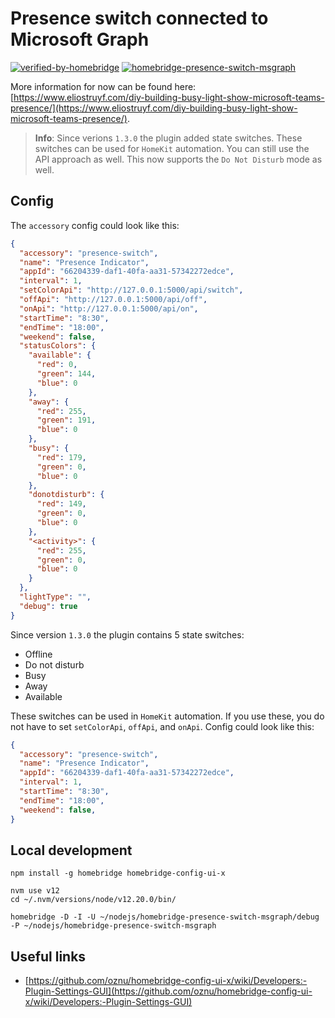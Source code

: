# Presence switch connected to Microsoft Graph

[![verified-by-homebridge](https://badgen.net/badge/homebridge/verified/purple)](https://github.com/homebridge/homebridge/wiki/Verified-Plugins) 
[![homebridge-presence-switch-msgraph](https://badgen.net/npm/v/homebridge-presence-switch-msgraph)](https://www.npmjs.com/package/homebridge-presence-switch-msgraph)

More information for now can be found here: [https://www.eliostruyf.com/diy-building-busy-light-show-microsoft-teams-presence/](https://www.eliostruyf.com/diy-building-busy-light-show-microsoft-teams-presence/).

> **Info**: Since verions `1.3.0` the plugin added state switches. These switches can be used for `HomeKit` automation. You can still use the API approach as well. This now supports the `Do Not Disturb` mode as well.

## Config

The `accessory` config could look like this:

```json
{
  "accessory": "presence-switch",
  "name": "Presence Indicator",
  "appId": "66204339-daf1-40fa-aa31-57342272edce",
  "interval": 1,
  "setColorApi": "http://127.0.0.1:5000/api/switch",
  "offApi": "http://127.0.0.1:5000/api/off",
  "onApi": "http://127.0.0.1:5000/api/on",
  "startTime": "8:30",
  "endTime": "18:00",
  "weekend": false,
  "statusColors": {
    "available": {
      "red": 0,
      "green": 144,
      "blue": 0
    },
    "away": {
      "red": 255,
      "green": 191,
      "blue": 0
    },
    "busy": {
      "red": 179,
      "green": 0,
      "blue": 0
    },
    "donotdisturb": {
      "red": 149,
      "green": 0,
      "blue": 0
    },
    "<activity>": {
      "red": 255,
      "green": 0,
      "blue": 0
    }
  },
  "lightType": "",
  "debug": true
}
```

Since version `1.3.0` the plugin contains 5 state switches:

- Offline
- Do not disturb
- Busy
- Away
- Available

These switches can be used in `HomeKit` automation. If you use these, you do not have to set `setColorApi`, `offApi`, and `onApi`. Config could look like this:

```json
{
  "accessory": "presence-switch",
  "name": "Presence Indicator",
  "appId": "66204339-daf1-40fa-aa31-57342272edce",
  "interval": 1,
  "startTime": "8:30",
  "endTime": "18:00",
  "weekend": false,
}
```

## Local development

```
npm install -g homebridge homebridge-config-ui-x

nvm use v12
cd ~/.nvm/versions/node/v12.20.0/bin/

homebridge -D -I -U ~/nodejs/homebridge-presence-switch-msgraph/debug -P ~/nodejs/homebridge-presence-switch-msgraph
```

## Useful links

- [https://github.com/oznu/homebridge-config-ui-x/wiki/Developers:-Plugin-Settings-GUI](https://github.com/oznu/homebridge-config-ui-x/wiki/Developers:-Plugin-Settings-GUI)